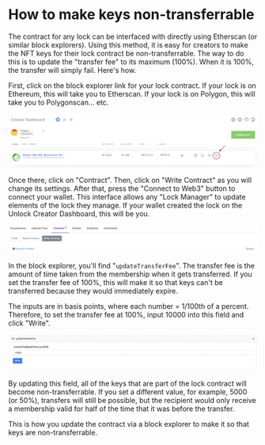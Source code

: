 # How to make keys non-transferrable

The contract for any lock can be interfaced with directly using Etherscan (or similar block explorers). Using this method, it is easy for creators to make the NFT keys for their lock contract be non-transferrable. The way to do this is to update the "transfer fee" to its maximum (100%). When it is 100%, the transfer will simply fail. Here's how.

First, click on the block explorer link for your lock contract. If your lock is on Ethereum, this will take you to Etherscan. If your lock is on Polygon, this will take you to Polygonscan... etc.

![](../../.gitbook/assets/dashboard-etherscan-link.png)

Once there, click on "Contract". Then, click on "Write Contract" as you will change its settings. After that, press the "Connect to Web3" button to connect your wallet. This interface allows any "Lock Manager" to update elements of the lock they manage. If your wallet created the lock on the Unlock Creator Dashboard, this will be you.

![](<../../.gitbook/assets/etherscan-connect-wallet (1).png>)

In the block explorer, you'll find "`updateTransferFee`". The transfer fee is the amount of time taken from the membership when it gets transferred. If you set the transfer fee of 100%, this will make it so that keys can't be transferred because they would immediately expire.

The inputs are in basis points, where each number = 1/100th of a percent. Therefore, to set the transfer fee at 100%, input 10000 into this field and click "Write".

![](../../.gitbook/assets/etherscan-update-transfer-fee.png)

By updating this field, all of the keys that are part of the lock contract will become non-transferrable. If you set a different value, for example, 5000 (or 50%), transfers will still be possible, but the recipient would only receive a membership valid for half of the time that it was before the transfer.

This is how you update the contract via a block explorer to make it so that keys are non-transferrable.
